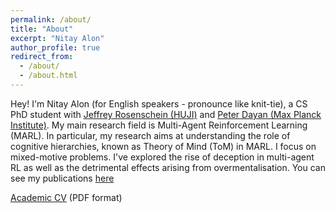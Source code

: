 ```yaml
---
permalink: /about/
title: "About"
excerpt: "Nitay Alon"
author_profile: true
redirect_from: 
  - /about/
  - /about.html
---
```


Hey! I'm Nitay Alon (for English speakers - pronounce like knit-tie), a CS PhD student with [Jeffrey Rosenschein (HUJI)](https://www.cs.huji.ac.il/~jeff/) and [Peter Dayan (Max Planck Institute)](https://www.mpg.de/12309370/biological-cybernetics-dayan). My main research field is Multi-Agent Reinforcement Learning (MARL). 
In particular, my research aims at understanding the role of cognitive hierarchies, known as Theory of Mind (ToM) in MARL. I focus on mixed-motive problems. 
I've explored the rise of deception in multi-agent RL as well as the detrimental effects arising from overmentalisation. 
You can see my publications [here](https://nitayalon.github.io/publications)

[Academic CV](https://nitayalon.github.io/files/Academic_CV.pdf) (PDF format)
